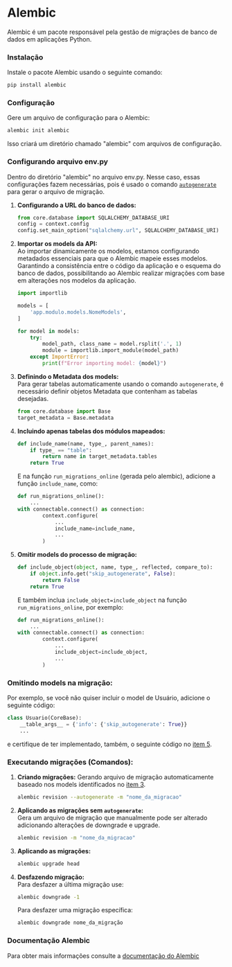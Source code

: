 # Alembic 
Alembic é um pacote responsável pela gestão de migrações de banco de dados em aplicações Python.  

### Instalação
Instale o pacote Alembic usando o seguinte comando:
   
   ```bash
   pip install alembic
   ```

### Configuração
Gere um arquivo de configuração para o Alembic:
   
   ```bash
   alembic init alembic
   ```
   
   Isso criará um diretório chamado "alembic" com arquivos de configuração.

### Configurando arquivo env.py
Dentro do diretório "alembic" no arquivo env.py. Nesse caso, essas configurações fazem necessárias, pois é usado o comando  [`autogenerate`](#executando-migrações) para gerar o arquivo de migração.

1. **Configurando a URL do banco de dados:**

    ```python
    from core.database import SQLALCHEMY_DATABASE_URI
    config = context.config
    config.set_main_option("sqlalchemy.url", SQLALCHEMY_DATABASE_URI)
    ```

2. **Importar os models da API:** \
    Ao importar dinamicamente os modelos, estamos configurando metadados essenciais para que o Alembic mapeie esses modelos. Garantindo a consistência entre o código da aplicação e o esquema do banco de dados, possibilitando ao Alembic realizar migrações com base em alterações nos modelos da aplicação.
    ```python
    import importlib

    models = [
        'app.modulo.models.NomeModels',
    ]

    for model in models:
        try:
            model_path, class_name = model.rsplit('.', 1)
            module = importlib.import_module(model_path)
        except ImportError:
            print(f"Error importing model: {model}")
    ```

3. **Definindo o Metadata dos models:**\
Para gerar tabelas automaticamente usando o comando `autogenerate`, é necessário definir objetos Metadata que contenham as tabelas desejadas.

    ```python
    from core.database import Base
    target_metadata = Base.metadata
    ```

4. **Incluindo apenas tabelas dos módulos mapeados:**

    ```python
    def include_name(name, type_, parent_names):
        if type_ == "table":
            return name in target_metadata.tables
        return True
    ```

    E na função `run_migrations_online` (gerada pelo alembic), adicione a função `include_name`, como:

    ```python
    def run_migrations_online():
        ...
    with connectable.connect() as connection:
            context.configure(
                ...
                include_name=include_name,
                ...
            )
    ```

 5. **Omitir models do processo de migração:** 
    ```python
    def include_object(object, name, type_, reflected, compare_to):
        if object.info.get("skip_autogenerate", False):
            return False
        return True
    ```

    E também inclua `include_object=include_object` na função `run_migrations_online`, por exemplo: 
    ```python
    def run_migrations_online():
        ...
    with connectable.connect() as connection:
            context.configure(
                ...
                include_object=include_object,
                ...
            )
    ```

### Omitindo models na migração:

Por exemplo, se você não quiser incluir o model de Usuário, adicione o seguinte código:


```python
class Usuario(CoreBase):
    __table_args__ = {'info': {'skip_autogenerate': True}}
    ...
```
e certifique de ter implementado, também,  o seguinte código no [item 5](#configurando-arquivo-envpy).

### Executando migrações (Comandos):
1. **Criando migrações:**
   Gerando arquivo de migração automaticamente baseado nos models identificados no [item 3](#configurando-arquivo-envpy).
   ```bash
   alembic revision --autogenerate -m "nome_da_migracao"
   ```

2. **Aplicando as migrações sem `autogenerate`:** \
   Gera um arquivo de migração que manualmente pode ser alterado adicionando alterações de downgrade e upgrade.
   ```bash
   alembic revision -m "nome_da_migracao"
   ```

3. **Aplicando as migrações:**
   
   ```bash
   alembic upgrade head
   ```
4. **Desfazendo migração:**\
Para desfazer a última migração use:

   ```bash
   alembic downgrade -1
   ``` 
    Para desfazer uma migração específica:
 
   ```bash
   alembic downgrade nome_da_migração
   ```
### Documentação Alembic
Para obter mais informações consulte a [documentação do Alembic](https://alembic.sqlalchemy.org/en/latest/)
